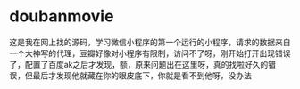 # doubanmovie
这是我在网上找的源码，学习微信小程序的第一个运行的小程序，请求的数据来自一个大神写的代理，豆瓣好像对小程序有限制，访问不了呀，刚开始打开出现错误了，配置了百度ak之后才发现，额，原来问题出在这里呀，真的找啦好久的错误，但最后才发现他就藏在你的眼皮底下，你就是看不到他呀，没办法
